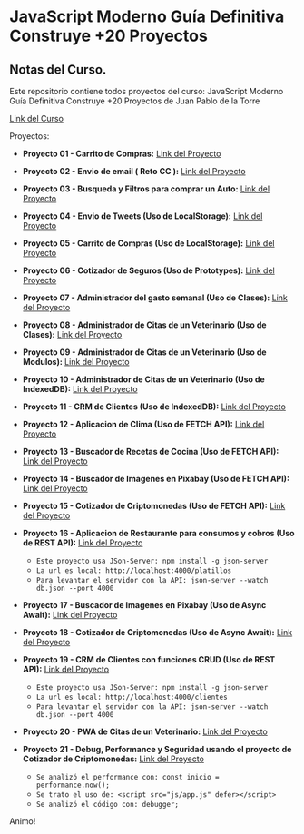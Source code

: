 # JavaScript Moderno Guía Definitiva Construye +20 Proyectos

## Notas del Curso.

Este repositorio contiene todos proyectos del curso: JavaScript Moderno Guía Definitiva Construye +20 Proyectos de Juan Pablo de la Torre

[Link del Curso](https://www.udemy.com/course/javascript-moderno-guia-definitiva-construye-10-proyectos/)

Proyectos:
- **Proyecto 01 - Carrito de Compras:** [Link del Proyecto](https://pj1carritodecomprasjs.netlify.app)

- **Proyecto 02 - Envio de email ( Reto CC ):** [Link del Proyecto](https://pj2simulacionemailccjs.netlify.app)

- **Proyecto 03 - Busqueda y Filtros para comprar un Auto:** [Link del Proyecto](https://pj3busquedayfiltrodeautosjs.netlify.app)

- **Proyecto 04 - Envio de Tweets (Uso de LocalStorage):** [Link del Proyecto](https://pj4tweetslocalstoragejs.netlify.app)

- **Proyecto 05 - Carrito de Compras (Uso de LocalStorage):** [Link del Proyecto](https://pj5carritodecompraslocalstoragejs.netlify.app)

- **Proyecto 06 - Cotizador de Seguros (Uso de Prototypes):** [Link del Proyecto](https://pj6simuladordesegurosprototypesjs.netlify.app)

- **Proyecto 07 - Administrador del gasto semanal (Uso de Clases):** [Link del Proyecto](https://pj7administrargastosemanaljs.netlify.app)

- **Proyecto 08 - Administrador de Citas de un Veterinario (Uso de Clases):** [Link del Proyecto](https://pj8administradorcitasveterinariojs.netlify.app)

- **Proyecto 09 - Administrador de Citas de un Veterinario (Uso de Modulos):** [Link del Proyecto](https://pj9administradorcitasmodulosjs.netlify.app)

- **Proyecto 10 - Administrador de Citas de un Veterinario (Uso de IndexedDB):** [Link del Proyecto](https://pj10administradorcitasindexeddbjs.netlify.app)

- **Proyecto 11 - CRM de Clientes (Uso de IndexedDB):** [Link del Proyecto](https://pj11crmindexeddbjs.netlify.app/index.html)

- **Proyecto 12 - Aplicacion de Clima (Uso de FETCH API):** [Link del Proyecto](https://pj12appclimafetchapijs.netlify.app)

- **Proyecto 13 - Buscador de Recetas de Cocina (Uso de FETCH API):** [Link del Proyecto](https://pj13buscadorrecetascocinafetchapijs.netlify.app)

- **Proyecto 14 - Buscador de Imagenes en Pixabay (Uso de FETCH API):** [Link del Proyecto](https://pj14buscadorimgsapipixabayfetchapijs.netlify.app)

- **Proyecto 15 - Cotizador de Criptomonedas (Uso de FETCH API):** [Link del Proyecto](https://pj15cotizadorcriptomonedasfetchapijs.netlify.app)

- **Proyecto 16 - Aplicacion de Restaurante para consumos y cobros (Uso de REST API):** [Link del Proyecto](https://pj16restauranteconsumopropinarestapi.netlify.app)

  - `Este proyecto usa JSon-Server: npm install -g json-server`
  - `La url es local: http://localhost:4000/platillos`
  - `Para levantar el servidor con la API: json-server --watch db.json --port 4000`

- **Proyecto 17 - Buscador de Imagenes en Pixabay (Uso de Async Await):** [Link del Proyecto](https://pj17buscadorimgpixabayasyncawaitjs.netlify.app)

- **Proyecto 18 - Cotizador de Criptomonedas (Uso de Async Await):** [Link del Proyecto](https://pj18cotizadorcriptomonedaasyncawaitjs.netlify.app)

- **Proyecto 19 - CRM de Clientes con funciones CRUD (Uso de REST API):** [Link del Proyecto](https://pj19crmclientescrudrestapijs.netlify.app)

  - `Este proyecto usa JSon-Server: npm install -g json-server`
  - `La url es local: http://localhost:4000/clientes`
  - `Para levantar el servidor con la API: json-server --watch db.json --port 4000`

- **Proyecto 20 - PWA de Citas de un Veterinario:** [Link del Proyecto](https://pj20pwaadminpacientesveterinariajs.netlify.app)

- **Proyecto 21 - Debug, Performance y Seguridad usando el proyecto de Cotizador de Criptomonedas:** [Link del Proyecto](https://pj21debugperformanceseguridadcriptojs.netlify.app)
  - `Se analizó el performance con: const inicio = performance.now();`
  - `Se trato el uso de: <script src="js/app.js" defer></script>`
  - `Se analizó el código con: debugger;`

Animo!
